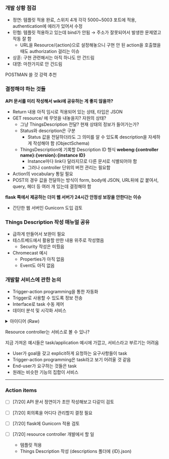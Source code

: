### 개발 상황 점검

- 정연: 템플릿 적용 완료, 스위치 4개 각각 5000~5003 포트에 적용, authentication에 에러가 있어서 수정
- 민협: 템플릿 적용하고 있는데 bind가 안됨 → 주소가 잘못되어서 발생한 문제였고 작동 잘 함
    - URL을 Resource/{action}으로 설정해놓으니 구현 안 된 action을 호출했을 때도 authorization 걸리는 이슈
- 상훈: 구현 관련해서는 아직 하나도 안 건드림
- 대영: 마찬가지로 안 건드림

POSTMAN 쓸 것 강력 추천

### 결정해야 하는 것들

**API 문서를 미리 작성해서 wiki에 공유하는 게 좋지 않을까?**

- Return 내용 아직 임시로 적용되어 있는 상태, 타입은 JSON
- GET resource/ 에 무엇을 내놓을지? 자원의 상태?
    - 그냥 ThingsDescription 전달? 현재 상태의 정보가 들어가는가?
    - Status와 description은 구분
        - Status 값을 전달하더라도 그 의미를 알 수 있도록 description을 자세하게 작성해야 함 (ObjectSchema)
    - ThingsDescription에 기록할 Description ID 형식 **webeng:{controller name}:{version}:{instance ID}**
        - Instance마다 link다 달라지므로 다른 문서로 식별되어야 함
        - 그러나 controller 단위의 버전 관리는 필요함
- Action의 vocabulary 통일 필요
- POST의 경우 값을 전달하는 방식이 form, body에 JSON, URL뒤에 값 붙여서, query, 헤더 등 여러 개 있는데 결정해야 함

**flask 쪽에서 제공하는 더미 웹 서버가 24시간 안정성 보장을 안한다는 이슈**

- 간단한 웹 서버인 Gunicorn 도입 검토

### Things Description 작성 매뉴얼 공유

- 급하게 만들어서 보완이 필요
- 테스트베드에서 활용할 만한 내용 위주로 작성했음
    - Security 작성은 미뤘음
- Chromecast 예시
    - Properties가 아직 없음
    - Event도 아직 없음

### 개발할 서비스에 관한 논의

- Trigger-action programming을 통한 자동화
- Trigger로 사용할 수 있도록 정보 전송
- Interface로 task 수동 제어
- 데이터 분석 및 시각화 서비스

<details>
    <summary>아이디어 (Raw)</summary>

    민협

    - 공기청정기 관련된 서비스 위주로 생각해 옴
    - Trigger 붙여서 자동으로 켜고 끄기
    - 이걸 trigger로 작동할 수 있도록 정보 전송

    대영

    - 사용자 프로필을 QR 코드 등으로 받아올 수 있도록
    - Alexa로 task 제어
        - 낮잠
        - 영화

    상훈

    - 데이터 서비스의 역할: IoT 기기가 만드는 primary (raw) data를 정제해서 사용자에게 제공
    - 시각화 및 분석 관점에서 데이터의 형태를 정하는 것은 중요한 문제
        - 사용자의 요구사항을 만족하면서
        - Interoperability를 유지할 것

    정연

    - Manual control: resource 제어의 sequence
    - Automated control: trigger-action programming
</details>

Resource controller는 서비스로 볼 수 있나?

지금 가져온 예시들은 task/application 예시에 가깝고, 서비스라고 부르기는 어려움

- User가 goal을 갖고 explicit하게 요청하는 요구사항들이 task
- Trigger-action programming은 task라고 보기 어려울 것 같음
- End-user가 요구하는 것들은 task
- 원래는 비슷한 기능의 집합이 서비스

---

### Action items

- [ ]  [7/20] API 문서 정연이가 초안 작성해보고 다같이 검토
- [ ]  [7/20] 회의록을 어디다 관리할지 결정 필요
- [ ]  [7/20] flask에 Gunicorn 적용 검토

- [ ]  [7/20] resource controller 개발에서 할 일
    - 템플릿 적용
    - Things Description 작성 (descriptions 폴더에 {ID}.json)